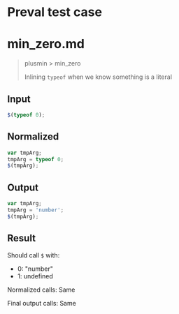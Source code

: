 # Preval test case

# min_zero.md

> plusmin > min_zero
>
> Inlining `typeof` when we know something is a literal

## Input

`````js filename=intro
$(typeof 0);
`````

## Normalized

`````js filename=intro
var tmpArg;
tmpArg = typeof 0;
$(tmpArg);
`````

## Output

`````js filename=intro
var tmpArg;
tmpArg = 'number';
$(tmpArg);
`````

## Result

Should call `$` with:
 - 0: "number"
 - 1: undefined

Normalized calls: Same

Final output calls: Same
